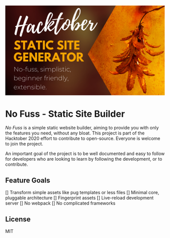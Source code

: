 ![No Fuss - Hacktober Poster](./docs/assets/readme-poster.png)

# No Fuss - Static Site Builder

*No Fuss* is a simple static website builder, aiming to provide you with only the features you need, without any bloat. This project is part of the Hacktober 2020 effort to contribute to open-source. Everyone is welcome to join the project.

An important goal of the project is to be well documented and easy to follow for developers who are looking to learn by following the development, or to contribute.

## Feature Goals

[] Transform simple assets like pug templates or less files
[] Minimal core, pluggable architecture
[] Fingerprint assets
[] Live-reload development server
[] No webpack
[] No complicated frameworks

## License

MIT

